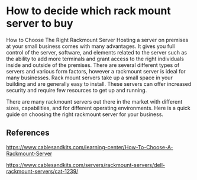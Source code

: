 # How to decide which rack mount server to buy

How to Choose The Right Rackmount Server
Hosting a server on premises at your small business comes with many advantages. It gives you full control of the server, software, and elements related to the server such as the ability to add more terminals and grant access to the right individuals inside and outside of the premises. There are several different types of servers and various form factors, however a rackmount server is ideal for many businesses. Rack mount servers take up a small space in your building and are generally easy to install. These servers can offer increased security and require few resources to get up and running.

There are many rackmount servers out there in the market with different sizes, capabilities, and for different operating environments. Here is a quick guide on choosing the right rackmount server for your business.


## References

https://www.cablesandkits.com/learning-center/How-To-Choose-A-Rackmount-Server

https://www.cablesandkits.com/servers/rackmount-servers/dell-rackmount-servers/cat-1239/